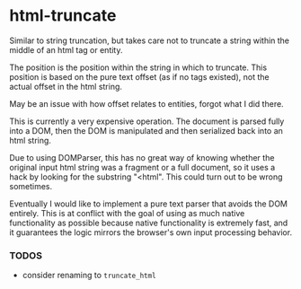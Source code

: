 # html-truncate

Similar to string truncation, but takes care not to truncate a string within the middle of an html tag or entity.

The position is the position within the string in which to truncate. This position is based on the pure text offset (as if no tags existed), not the actual offset in the html string.

May be an issue with how offset relates to entities, forgot what I did there.

This is currently a very expensive operation. The document is parsed fully into a DOM, then the DOM is manipulated and then serialized back into an html string.

Due to using DOMParser, this has no great way of knowing whether the original input html string was a fragment or a full document, so it uses a hack by looking for the substring "<html". This could turn out to be wrong sometimes.

Eventually I would like to implement a pure text parser that avoids the DOM entirely. This is at conflict with the goal of using as much native functionality as possible because native functionality is extremely fast, and it guarantees the logic mirrors the browser's own input processing behavior.

### TODOS
* consider renaming to `truncate_html`
